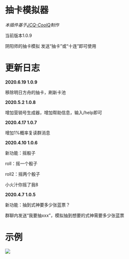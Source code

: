 # 抽卡模拟器
_本插件基于[JCQ-CoolQ](https://gitee.com/meowy/JCQ-CoolQ)制作_

当前版本1.0.9

阴阳师的抽卡模拟
发送“抽卡”或“十连”即可使用


# 更新日志

**2020.6.19 1.0.9**

移除明日方舟的抽卡，刷新卡池

**2020.5.2 1.0.8**

增加营销号生成器，增加帮助信息，输入/help即可

**2020.4.17 1.0.7**

增加1%概率复读群消息

**2020.4.10 1.0.6**

新功能：摇骰子

roll：摇一个骰子

roll2：摇两个骰子

小火汁你摇了我8

**2020.4.7 1.0.5**

新功能：抽到式神要多少张蓝票？

群聊内发送“我要抽xxx”，模拟抽到想要的式神需要多少张蓝票

# 示例

![](https://github.com/Maooookai/YYSEmulator/raw/master/%E6%95%88%E6%9E%9C%E5%9B%BE.png)
